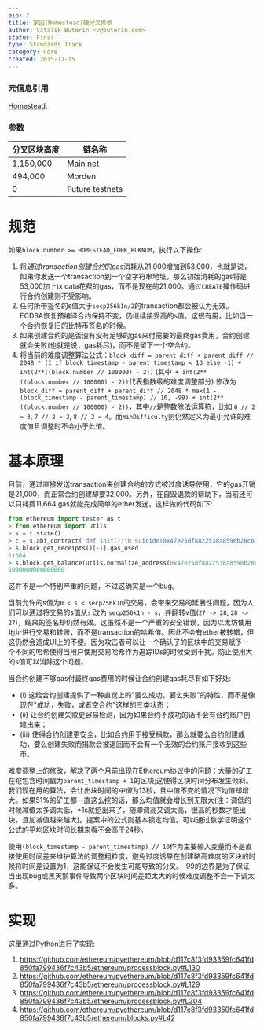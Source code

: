 ```yaml
---
eip: 2
title: 家园(Homestead)硬分叉修改
author: Vitalik Buterin <v@buterin.com>
status: Final
type: Standards Track
category: Core
created: 2015-11-15
---
```


### 元信息引用

[Homestead](https://github.com/ethereum/EIPs/blob/master/EIPS/eip-606.md).

### 参数

|   分叉区块高度   |  链名称  |
|-----------------|-------------|
|    1,150,000    | Main net    |
|   494,000       | Morden      |
|    0            | Future testnets    |

# 规范

如果`block.number >= HOMESTEAD_FORK_BLKNUM`，执行以下操作:

1. 将*通过transaction创建合约*的gas消耗从21,000增加到53,000，也就是说，如果你发送一个transaction到一个空字符串地址，那么初始消耗的gas将是53,000加上tx data花费的gas，而不是现在的21,000。通过`CREATE`操作码进行合约创建则不受影响。
2. 任何所带签名的s值大于`secp256k1n/2`的transaction都会被认为无效。ECDSA恢复预编译合约保持不变，仍继续接受高的s值。这很有用，比如当一个合约恢复旧的比特币签名的时候。
3. 如果创建合约的是否没有没有足够的gas来付需要的最终gas费用，合约创建就会失败(也就是说，gas耗尽)，而不是留下一个空合约。
4. 将当前的难度调整算法公式：`block_diff = parent_diff + parent_diff // 2048 * (1 if block_timestamp - parent_timestamp < 13 else -1) + int(2**((block.number // 100000) - 2))` (其中` + int(2**((block.number // 100000) - 2))`代表指数级的难度调整部分) 修改为 `block_diff = parent_diff + parent_diff // 2048 * max(1 - (block_timestamp - parent_timestamp) // 10, -99) + int(2**((block.number // 100000) - 2))`，其中`//`是整数除法运算符，比如 `6 // 2 = 3`, `7 // 2 = 3`, `8 // 2 = 4`。而`minDifficulty`则仍然定义为最小允许的难度值且调整时不会小于此值。

# 基本原理

目前，通过直接发送transaction来创建合约的方式被过度诱导使用，它的gas开销是21,000，而正常合约创建却要32,000。另外，在自毁退款的帮助下，当前还可以只耗费11,664 gas就能完成简单的ether发送，这样做的代码如下:

```python
from ethereum import tester as t
> from ethereum import utils
> s = t.state()
> c = s.abi_contract('def init():\n suicide(0x47e25df8822538a8596b28c637896b4d143c351e)', endowment=10**15)
> s.block.get_receipts()[-1].gas_used
11664
> s.block.get_balance(utils.normalize_address(0x47e25df8822538a8596b28c637896b4d143c351e))
1000000000000000
```
这并不是一个特别严重的问题，不过这确实是一个bug。

当前允许的s值为`0 < s < secp256k1n`的交易，会带来交易的延展性问题，因为人们可以通过将交易的s值从`s` 改为 `secp256k1n - s`，并翻转v值(`27 -> 28`, `28 -> 27`)，结果的签名却仍然有效。这虽然不是一个严重的安全错误，因为以太坊使用地址进行交易和转账，而不是transaction的哈希值。因此不会有ether被转错，但这仍然会造成UI上的不便。因为攻击者可以让一个确认了的区块中的交易赋予一个不同的哈希使得当用户使用交易哈希作为追踪IDs的时候受到干扰。防止使用大的s值可以消除这个问题。

当合约创建不够gas付最终gas费用的时候让合约创建gas耗尽有如下好处:
- (i) 这给合约创建提供了一种直觉上的"要么成功，要么失败"的特性，而不是像现在"成功，失败，或者空合约"这样的三类状态；
- (ii) 让合约创建失败更容易检测，因为如果合约不成功的话不会有合约账户创建出来；
- (iii) 使得合约创建更安全，比如合约用于接受捐款，那么就要么合约创建成功，要么创建失败而捐款会被退回而不会有一个无效的合约账户接收到这些币。

难度调整上的修改，解决了两个月前出现在Ethereum协议中的问题：大量的矿工在挖包含时间戳为`parent_timestamp + 1`的区块;这使得区块时间分布发生倾斜。我们现在用的算法，会让出块时间的*中值*为13秒，且中值不变的情况下均值却增大。如果51%的矿工都一直这么挖的话，那么均值就会增长到无限大(注：调低的时候减值太多调太低，+1s就挖出来了，随即调高又调太高，很高的秒数才能出块，且加减值越来越大)。提案中的公式则基本锁定均值。可以通过数学证明这个公式的平均区块时间长期来看不会高于24秒。

使用`(block_timestamp - parent_timestamp) // 10`作为主要输入变量而不是直接使用时间差来维护算法的调整粗粒度，避免过度诱导在创建略高难度的区块的时候将时间差设置为1，这能保证不会发生可能导致的分叉。-99的边界是为了保证当出现bug或黑天鹅事件导致两个区块时间差距太大的时候难度调整不会一下调太多。

# 实现

这里通过Python进行了实现:

1. https://github.com/ethereum/pyethereum/blob/d117c8f3fd93359fc641fd850fa799436f7c43b5/ethereum/processblock.py#L130
2. https://github.com/ethereum/pyethereum/blob/d117c8f3fd93359fc641fd850fa799436f7c43b5/ethereum/processblock.py#L129
3. https://github.com/ethereum/pyethereum/blob/d117c8f3fd93359fc641fd850fa799436f7c43b5/ethereum/processblock.py#L304
4. https://github.com/ethereum/pyethereum/blob/d117c8f3fd93359fc641fd850fa799436f7c43b5/ethereum/blocks.py#L42
